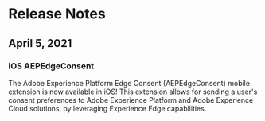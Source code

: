 # Release Notes

## April 5, 2021

### iOS AEPEdgeConsent

The Adobe Experience Platform Edge Consent (AEPEdgeConsent\) mobile extension is now available in iOS! This extension allows for sending a user's consent preferences to Adobe Experience Platform and Adobe Experience Cloud solutions, by leveraging Experience Edge capabilities.